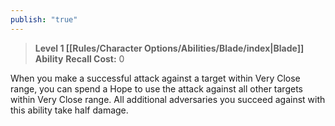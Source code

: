 ```yaml
---
publish: "true"
---
```

> **Level 1 [[Rules/Character Options/Abilities/Blade/index|Blade]] Ability**
> **Recall Cost:** 0

When you make a successful attack against a target within Very Close range, you can spend a Hope to use the attack against all other targets within Very Close range. All additional adversaries you succeed against with this ability take half damage.
